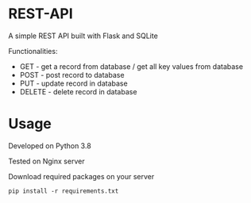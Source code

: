 # REST-API
A simple REST API built with Flask and SQLite

Functionalities:
* GET - get a record from database / get all key values from database
* POST - post record to database
* PUT - update record in database
* DELETE - delete record in database 

# Usage
Developed on Python 3.8

Tested on Nginx server

Download required packages on your server
```
pip install -r requirements.txt
```
